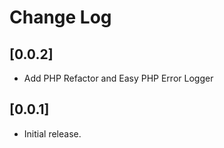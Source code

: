 # Change Log

## [0.0.2]

- Add PHP Refactor and Easy PHP Error Logger

## [0.0.1]

- Initial release.
